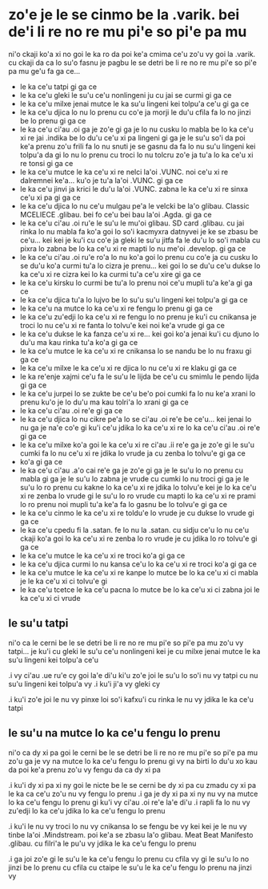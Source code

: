 zo'e je le se cinmo be la .varik. bei de'i li re no re mu pi'e so pi'e pa mu
============================================================================

ni'o ckaji ko'a xi no goi le ka ro da poi ke'a cmima ce'u zo'u vy goi la .varik. cu ckaji da ca lo su'o fasnu je pagbu le se detri be li re no re mu pi'e so pi'e pa mu ge'u fa ga ce...

* le ka ce'u tatpi gi ga ce
* le ka ce'u gleki le su'u ce'u nonlingeni ju cu jai se curmi gi ga ce
* le ka ce'u milxe jenai mutce le ka su'u lingeni kei tolpu'a ce'u gi ga ce
* le ka ce'u djica lo nu lo prenu cu co'e ja morji le du'u cfila fa lo no jinzi be lo prenu gi ga ce
* le ka ce'u ci'au .oi ga je zo'e gi ga je lo nu cusku lo mabla be lo ka ce'u xi re jai .indika be lo du'u ce'u xi pa lingeni gi ga je le su'u so'i da poi ke'a prenu zo'u frili fa lo nu snuti je se gasnu da fa lo nu su'u lingeni kei tolpu'a da gi lo nu lo prenu cu troci lo nu tolcru zo'e ja tu'a lo ka ce'u xi re tonsi gi ga ce
* le ka ce'u mutce le ka ce'u xi re nelci la'oi .VUNC. noi ce'u xi re dalremnei ke'a... ku'o je tu'a la'oi .VUNC. gi ga ce
* le ka ce'u jinvi ja krici le du'u la'oi .VUNC. zabna le ka ce'u xi re sinxa ce'u xi pa gi ga ce
* le ka ce'u djica lo nu ce'u mulgau pe'a le velcki be la'o glibau. Classic MCELIECE .glibau. bei fo ce'u bei bau la'oi .Agda. gi ga ce
* le ka ce'u ci'au .oi ru'e le su'u le mu'oi glibau. SD card .glibau. cu jai rinka lo nu mabla fa ko'a goi lo so'i kacmyxra datnyvei je ke se zbasu be ce'u... kei kei je ku'i cu co'e ja gleki le su'u jitfa fa le du'u lo so'i mabla cu pixra lo zabna be lo ka ce'u xi re mapti lo nu me'oi .develop. gi ga ce
* le ka ce'u ci'au .oi ru'e ro'a lo nu ko'a goi lo prenu cu co'e ja cu cusku lo se du'u ko'a curmi tu'a lo cizra je prenu... kei goi lo se du'u ce'u dukse lo ka ce'u xi re cizra kei lo ka curmi tu'a ce'u xire gi ga ce
* le ka ce'u kirsku lo curmi be tu'a lo prenu noi ce'u mupli tu'a ke'a gi ga ce
* le ka ce'u djica tu'a lo lujvo be lo su'u su'u lingeni kei tolpu'a gi ga ce
* le ka ce'u na mutce lo ka ce'u xi re fengu lo prenu gi ga ce
* le ka ce'u zu'edji lo ka ce'u xi re fengu lo no prenu je ku'i cu cnikansa je troci lo nu ce'u xi re fanta lo tolvu'e kei noi ke'a vrude gi ga ce
* le ka ce'u dukse le ka fanza ce'u xi re... kei goi ko'a jenai ku'i cu djuno lo du'u ma kau rinka tu'a ko'a gi ga ce
* le ka ce'u mutce le ka ce'u xi re cnikansa lo se nandu be lo nu fraxu gi ga ce
* le ka ce'u milxe le ka ce'u xi re djica lo nu ce'u xi re klaku gi ga ce
* le ka re'enje xajmi ce'u fa le su'u le lijda be ce'u cu smimlu le pendo lijda gi ga ce
* le ka ce'u jurpei lo se zukte be ce'u be'o poi cumki fa lo nu ke'a xrani lo prenu ku'o je lo du'u ma kau tolri'a lo xrani gi ga ce
* le ka ce'u ci'au .oi re'e gi ga ce
* le ka ce'u djica lo nu cikre pe'a lo se ci'au .oi re'e be ce'u... kei jenai lo nu ga je na'e co'e gi ku'i ce'u jdika lo ka ce'u xi re lo ka ce'u ci'au .oi re'e gi ga ce
* le ka ce'u milxe ko'a goi le ka ce'u xi re ci'au .ii re'e ga je zo'e gi le su'u cumki fa lo nu ce'u xi re jdika lo vrude ja cu zenba lo tolvu'e gi ga ce
* ko'a gi ga ce
* le ka ce'u ci'au .a'o cai re'e ga je zo'e gi ga je le su'u lo no prenu cu mabla gi ga je le su'u lo zabna je vrude cu cumki lo nu troci gi ga je le su'u lo ro prenu cu kakne lo ka ce'u xi re jdika lo tolvu'e kei je lo ka ce'u xi re zenba lo vrude gi le su'u lo ro vrude cu mapti lo ka ce'u xi re prami lo ro prenu noi mupli tu'a ke'a fa lo gasnu be lo tolvu'e gi ga ce
* le ka ce'u cinmo le ka ce'u xi re toldu'e lo vrude je cu dukse lo vrude gi ga ce
* le ka ce'u cpedu fi la .satan. fe lo nu la .satan. cu sidju ce'u lo nu ce'u ckaji ko'a goi lo ka ce'u xi re zenba lo ro vrude je cu jdika lo ro tolvu'e gi ga ce
* le ka ce'u mutce le ka ce'u xi re troci ko'a gi ga ce
* le ka ce'u djica curmi lo nu kansa ce'u lo ka ce'u xi re troci ko'a gi ga ce
* le ka ce'u mutce le ka ce'u xi re kanpe lo mutce be lo ka ce'u xi ci mabla je le ka ce'u xi ci tolvu'e gi
* le ka ce'u tcetce le ka ce'u pacna lo mutce be lo ka ce'u xi ci zabna joi le ka ce'u xi ci vrude

## le su'u tatpi
ni'o ca le cerni be le se detri be li re no re mu pi'e so pi'e pa mu zo'u vy tatpi... je ku'i cu gleki le su'u ce'u nonlingeni kei je cu milxe jenai mutce le ka su'u lingeni kei tolpu'a ce'u

.i vy ci'au .ue ru'e cy goi la'e di'u ki'u zo'e joi le su'u lo so'i nu vy tatpi cu nu su'u lingeni kei tolpu'a vy  .i ku'i ji'a vy gleki cy

.i ku'i zo'e joi le nu vy pinxe loi so'i kafxu'i cu rinka le nu vy jdika le ka ce'u tatpi

## le su'u na mutce lo ka ce'u fengu lo prenu
ni'o ca dy xi pa goi le cerni be le se detri be li re no re mu pi'e so pi'e pa mu zo'u ga je vy na mutce lo ka ce'u fengu lo prenu gi vy na birti lo du'u xo kau da poi ke'a prenu zo'u vy fengu da ca dy xi pa

.i ku'i dy xi pa xi ny goi le nicte be le se cerni be dy xi pa cu zmadu cy xi pa le ka ca ce'u zo'u nu vy fengu lo prenu  .i ga je dy xi pa xi ny nu vy na mutce lo ka ce'u fengu lo prenu gi ku'i vy ci'au .oi re'e la'e di'u  .i rapli fa lo nu vy zu'edji lo ka ce'u jdika lo ka ce'u fengu lo prenu

.i ku'i le nu vy troci lo nu vy cnikansa lo se fengu be vy kei kei je le nu vy tinbe la'oi .Mindstream. poi ke'a se zbasu la'o glibau. Meat Beat Manifesto .glibau. cu filri'a le pu'u vy jdika le ka ce'u fengu lo prenu

.i ga joi zo'e gi le su'u le ka ce'u fengu lo prenu cu cfila vy gi le su'u lo no jinzi be lo prenu cu cfila cu ctaipe le su'u le ka ce'u fengu lo prenu na jinzi vy
